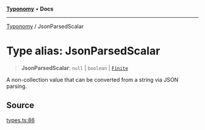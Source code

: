 [**Typonomy**](../README.md) • **Docs**

***

[Typonomy](../globals.md) / JsonParsedScalar

# Type alias: JsonParsedScalar

> **JsonParsedScalar**: `null` \| `boolean` \| [`Finite`](Finite.md)

A non-collection value that can be converted from a string via JSON parsing.

## Source

[types.ts:86](https://github.com/softcraft-development/typonomy/blob/eea886e2cab97560257369acf8e7d17e5016c6e5/src/types.ts#L86)
